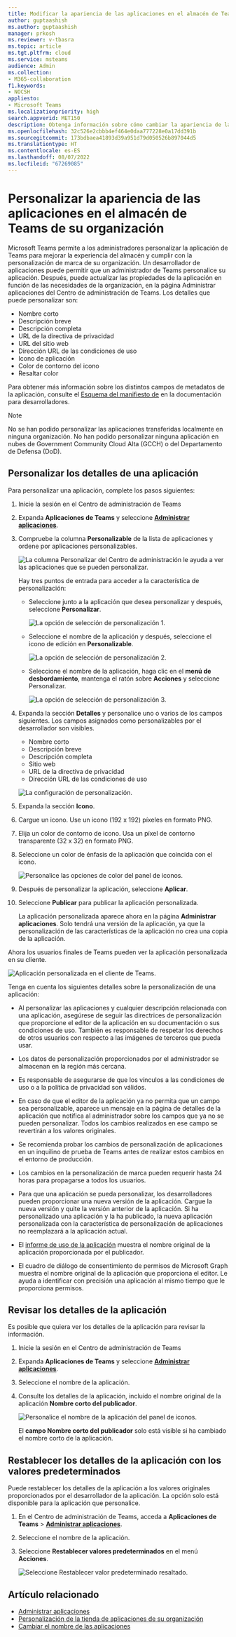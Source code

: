 ```yaml
---
title: Modificar la apariencia de las aplicaciones en el almacén de Teams de su organización
author: guptaashish
ms.author: guptaashish
manager: prkosh
ms.reviewer: v-tbasra
ms.topic: article
ms.tgt.pltfrm: cloud
ms.service: msteams
audience: Admin
ms.collection:
- M365-collaboration
f1.keywords:
- NOCSH
appliesto:
- Microsoft Teams
ms.localizationpriority: high
search.appverid: MET150
description: Obtenga información sobre cómo cambiar la apariencia de la aplicación y cambiar el nombre de una aplicación editando los detalles y los metadatos de la aplicación.
ms.openlocfilehash: 32c526e2cbbb4ef464e0daa777228e0a17dd391b
ms.sourcegitcommit: 173bdbaea41893d39a951d79d050526b897044d5
ms.translationtype: HT
ms.contentlocale: es-ES
ms.lasthandoff: 08/07/2022
ms.locfileid: "67269085"
---
```

# <a name="customize-appearance-of-apps-in-your-organizations-teams-store"></a>Personalizar la apariencia de las aplicaciones en el almacén de Teams de su organización

Microsoft Teams permite a los administradores personalizar la aplicación de Teams para mejorar la experiencia del almacén y cumplir con la personalización de marca de su organización. Un desarrollador de aplicaciones puede permitir que un administrador de Teams personalice su aplicación. Después, puede actualizar las propiedades de la aplicación en función de las necesidades de la organización, en la página Administrar aplicaciones del Centro de administración de Teams. Los detalles que puede personalizar son:

* Nombre corto
* Descripción breve
* Descripción completa
* URL de la directiva de privacidad
* URL del sitio web
* Dirección URL de las condiciones de uso
* Icono de aplicación
* Color de contorno del icono
* Resaltar color

Para obtener más información sobre los distintos campos de metadatos de la aplicación, consulte el [Esquema del manifiesto de](/microsoftteams/platform/resources/schema/manifest-schema) en la documentación para desarrolladores.

> [!NOTE]
> No se han podido personalizar las aplicaciones transferidas localmente en ninguna organización. No han podido personalizar ninguna aplicación en nubes de Government Community Cloud Alta (GCCH) o del Departamento de Defensa (DoD).

## <a name="customize-details-of-an-app"></a>Personalizar los detalles de una aplicación

Para personalizar una aplicación, complete los pasos siguientes:

1. Inicie la sesión en el Centro de administración de Teams

1. Expanda **Aplicaciones de Teams** y seleccione **[Administrar aplicaciones](https://admin.teams.microsoft.com/policies/manage-apps)**.

1. Compruebe la columna **Personalizable** de la lista de aplicaciones y ordene por aplicaciones personalizables.

   ![La columna Personalizar del Centro de administración le ayuda a ver las aplicaciones que se pueden personalizar.](media/customizable-apps-in-tac.png)

   Hay tres puntos de entrada para acceder a la característica de personalización:

   * Seleccione junto a la aplicación que desea personalizar y después, seleccione **Personalizar**.

     ![La opción de selección de personalización 1.](media/select-app-to-customize1.png)

   * Seleccione el nombre de la aplicación y después, seleccione el icono de edición en **Personalizable**.

     ![La opción de selección de personalización 2.](media/communities-microsoft.png)

   * Seleccione el nombre de la aplicación, haga clic en el **menú de desbordamiento**, mantenga el ratón sobre **Acciones** y seleccione Personalizar.

     ![La opción de selección de personalización 3.](media/customize-action-menu.png)

1. Expanda la sección **Detalles** y personalice uno o varios de los campos siguientes. Los campos asignados como personalizables por el desarrollador son visibles.

    * Nombre corto
    * Descripción breve
    * Descripción completa
    * Sitio web
    * URL de la directiva de privacidad
    * Dirección URL de las condiciones de uso

   ![La configuración de personalización.](media/customize-settings.png)

1. Expanda la sección **Icono**.

1. Cargue un icono. Use un icono (192 x 192) píxeles en formato PNG.

1. Elija un color de contorno de icono. Usa un píxel de contorno transparente (32 x 32) en formato PNG.

1. Seleccione un color de énfasis de la aplicación que coincida con el icono.

   ![Personalice las opciones de color del panel de iconos.](media/customize-app-colors.png)

1. Después de personalizar la aplicación, seleccione **Aplicar**.

1. Seleccione **Publicar** para publicar la aplicación personalizada.

   La aplicación personalizada aparece ahora en la página **Administrar aplicaciones**. Solo tendrá una versión de la aplicación, ya que la personalización de las características de la aplicación no crea una copia de la aplicación.

Ahora los usuarios finales de Teams pueden ver la aplicación personalizada en su cliente.

   ![Aplicación personalizada en el cliente de Teams.](media/contoso-app.png)

Tenga en cuenta los siguientes detalles sobre la personalización de una aplicación:

* Al personalizar las aplicaciones y cualquier descripción relacionada con una aplicación, asegúrese de seguir las directrices de personalización que proporcione el editor de la aplicación en su documentación o sus condiciones de uso. También es responsable de respetar los derechos de otros usuarios con respecto a las imágenes de terceros que pueda usar.

* Los datos de personalización proporcionados por el administrador se almacenan en la región más cercana.

* Es responsable de asegurarse de que los vínculos a las condiciones de uso o a la política de privacidad son válidos.

* En caso de que el editor de la aplicación ya no permita que un campo sea personalizable, aparece un mensaje en la página de detalles de la aplicación que notifica al administrador sobre los campos que ya no se pueden personalizar. Todos los cambios realizados en ese campo se revertirán a los valores originales.

* Se recomienda probar los cambios de personalización de aplicaciones en un inquilino de prueba de Teams antes de realizar estos cambios en el entorno de producción.

* Los cambios en la personalización de marca pueden requerir hasta 24 horas para propagarse a todos los usuarios.

* Para que una aplicación se pueda personalizar, los desarrolladores pueden proporcionar una nueva versión de la aplicación. Cargue la nueva versión y quite la versión anterior de la aplicación. Si ha personalizado una aplicación y la ha publicado, la nueva aplicación personalizada con la característica de personalización de aplicaciones no reemplazará a la aplicación actual.

* El [informe de uso de la aplicación](teams-analytics-and-reports/app-usage-report.md) muestra el nombre original de la aplicación proporcionada por el publicador.

* El cuadro de diálogo de consentimiento de permisos de Microsoft Graph muestra el nombre original de la aplicación que proporciona el editor. Le ayuda a identificar con precisión una aplicación al mismo tiempo que le proporciona permisos.

## <a name="review-app-details"></a>Revisar los detalles de la aplicación

Es posible que quiera ver los detalles de la aplicación para revisar la información.

1. Inicie la sesión en el Centro de administración de Teams

1. Expanda **Aplicaciones de Teams** y seleccione **[Administrar aplicaciones](https://admin.teams.microsoft.com/policies/manage-apps)**.

1. Seleccione el nombre de la aplicación.

1. Consulte los detalles de la aplicación, incluido el nombre original de la aplicación **Nombre corto del publicador**.

   ![Personalice el nombre de la aplicación del panel de iconos.](media/original-app-version.png)

   El **campo Nombre corto del publicador** solo está visible si ha cambiado el nombre corto de la aplicación.

## <a name="reset-app-details-to-default-values"></a>Restablecer los detalles de la aplicación con los valores predeterminados

Puede restablecer los detalles de la aplicación a los valores originales proporcionados por el desarrollador de la aplicación. La opción solo está disponible para la aplicación que personalice.

1. En el Centro de administración de Teams, acceda a **Aplicaciones de Teams** > **[Administrar aplicaciones](https://admin.teams.microsoft.com/policies/manage-apps)**.

1. Seleccione el nombre de la aplicación.

1. Seleccione **Restablecer valores predeterminados** en el menú **Acciones**.

   ![Seleccione Restablecer valor predeterminado resaltado.](media/select-reset.png)

## <a name="related-article"></a>Artículo relacionado

* [Administrar aplicaciones](manage-apps.md)
* [Personalización de la tienda de aplicaciones de su organización](customize-your-app-store.md)
* [Cambiar el nombre de las aplicaciones](https://techcommunity.microsoft.com/t5/microsoft-teams-blog/rebrand-apps-to-your-own-organization-s-branding-with-app/ba-p/2376296)

